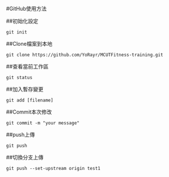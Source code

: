 #GitHub使用方法

##初始化設定
```console
git init
```
##Clone檔案到本地
```console
git clone https://github.com/YoRayr/MCUTFitness-training.git
```
##查看當前工作區
```console
git status
```
##加入暫存變更
```console
git add [filename]
```
##Commit本次修改
```console
git commit -m "your message"
```
##push上傳
```console
git push
```
##切換分支上傳
```console
git push --set-upstream origin test1
```
